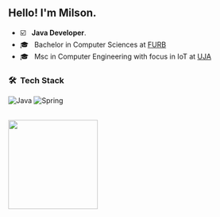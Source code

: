 <h2> Hello! I'm Milson.</h2>

- ☑️ &nbsp; **Java Developer**.
- 🎓 &nbsp; Bachelor in Computer Sciences at [FURB](https://furb.br)
- 🎓 &nbsp; Msc in Computer Engineering with focus in IoT at [UJA](https://ujaen.es)

<h3> 🛠 &nbsp;Tech Stack</h3>

![Java](https://img.shields.io/badge/java-%23ED8B00.svg?style=for-the-badge&logo=java&logoColor=white)
![Spring](https://img.shields.io/badge/spring-%236DB33F.svg?style=for-the-badge&logo=spring&logoColor=white)

<br/>
<a href="https://github.com/AVS1508">
  <img height="180em" src="https://github-readme-stats.vercel.app/api?username=Milsondepaz&theme=buefy&show_icons=true" />
</a>

<br/>

<br/>

<!--
<h3> 💻 &nbsp;Some of my projects...</h3>

- API 1 
- API 1 
- API 1 
- API 1 
-->


